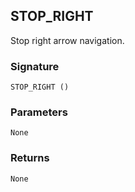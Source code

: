 ## STOP\_RIGHT

Stop right arrow navigation.


### Signature

`STOP_RIGHT ()`


### Parameters

`None`


### Returns

`None`